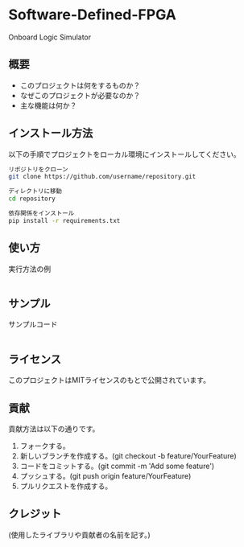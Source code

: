 # Software-Defined-FPGA
Onboard Logic Simulator

## 概要

- このプロジェクトは何をするものか？
- なぜこのプロジェクトが必要なのか？
- 主な機能は何か？

## インストール方法

以下の手順でプロジェクトをローカル環境にインストールしてください。

```bash
リポジトリをクローン
git clone https://github.com/username/repository.git

ディレクトリに移動
cd repository

依存関係をインストール
pip install -r requirements.txt
```

## 使い方

実行方法の例

```python main.py --option value
```

## サンプル

サンプルコード

```print("Hello, World!")
```

## ライセンス

このプロジェクトはMITライセンスのもとで公開されています。

## 貢献

貢献方法は以下の通りです。

1. フォークする。
1. 新しいブランチを作成する。(git checkout -b feature/YourFeature)
1. コードをコミットする。(git commit -m 'Add some feature')
1. プッシュする。(git push origin feature/YourFeature)
1. プルリクエストを作成する。

## クレジット
(使用したライブラリや貢献者の名前を記す。)

